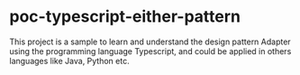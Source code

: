 # poc-typescript-either-pattern
This project is a sample to learn and understand the design pattern Adapter using the programming language Typescript, and could be applied in others languages like Java, Python etc.
